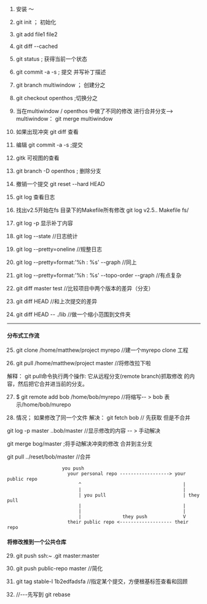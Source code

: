 1. 安装 ～

2. git init ； 初始化

3. git add file1 file2

4. git diff --cached

5. git status ; 获得当前一个状态

6. git commit -a -s ; 提交 并写补丁描述

7. git branch multiwindow ； 创建分之

8. git checkout openthos ;切换分之

9. 当在multiwindow  / openthos 中做了不同的修改
   进行合并分支--> multiwindow：
   git merge multiwindow 

10. 如果出现冲突
  git diff  查看

11. 编辑
   git commit -a -s ;提交

12. gitk 可视图的查看

13. git branch -D openthos ; 删除分支

14. 撤销一个提交
  git reset --hard HEAD

15. git log 查看日志

16. 找出v2.5开始在fs 目录下的Makefile所有修改
  git log v2.5.. Makefile fs/

17. git log -p 显示补丁内容

18. git log --state //日志统计

19. git log --pretty=oneline  //规整日志

20.  git log --pretty=format:'%h : %s' --graph  //同上

21.  git log --pretty=format:'%h : %s' --topo-order --graph //有点复杂

22. git diff master test //比较项目中两个版本的差异（分支）

23. git diff HEAD //和上次提交的差异

24. git diff HEAD -- ./lib   //做一个缩小范围到文件夹

***

#### 分布式工作流
25. git clone /home/matthew/project myrepo //建一个myrepo clone 工程

26. git pull /home/matthew/project master //将修改拉下啦

解释： git pull命令执行两个操作: 它从远程分支(remote branch)抓取修改 的内容，然后把它合并进当前的分支。

27. $ git remote add bob /home/bob/myrepo  //将缩写-- > bob 表示/home/bob/murepo

28. 情况；
  如果修改了同一个文件
解决：
  git fetch bob  // 先获取 但是不合并

  git log -p master ..bob/master  //显示修改的内容 -- > 手动解决

  git merge  bog/master ;将手动解决冲突的修改 合并到主分支

  git pull ../reset/bob/master //合并

                        you push
                          your personal repo ------------------> your public repo
                              ^                                     |
                              |                                     |
                              | you pull                            | they pull
                              |                                     |
                              |                                     |
                              |               they push             V
                          their public repo <------------------- their repo
#### 将修改推到一个公共仓库

29. git push ssh:~  .git master:master

30. git push public-repo master //简化

31. git tag stable-l 1b2edfadsfa //指定某个提交，方便根基标签查看和回顾

32. //---先写到 git rebase
